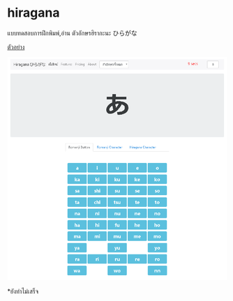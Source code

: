 # hiragana
แบบทดสอบการฝึกพิมพ์,อ่าน ตัวอักษรฮิรากะนะ ひらがな

[ตัวอย่าง](http://www.shenlong18hit.com/hiragana)

![alt text](https://raw.githubusercontent.com/Tanandara/hiragana/master/example.PNG "ตัวอย่าง")





*ยังทำไม่เสร็จ
